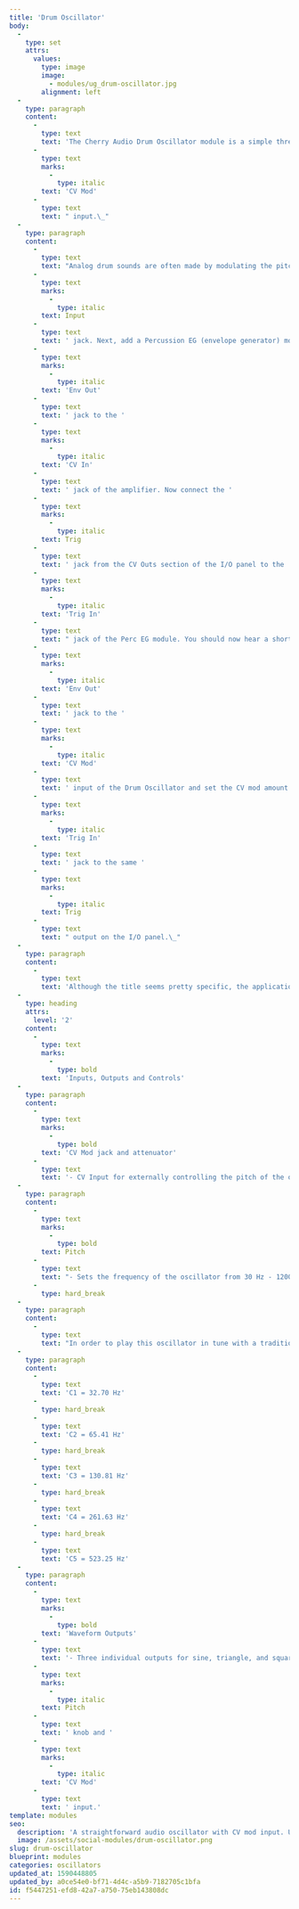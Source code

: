 ```yaml
---
title: 'Drum Oscillator'
body:
  -
    type: set
    attrs:
      values:
        type: image
        image:
          - modules/ug_drum-oscillator.jpg
        alignment: left
  -
    type: paragraph
    content:
      -
        type: text
        text: 'The Cherry Audio Drum Oscillator module is a simple three-waveform oscillator made especially for creating vintage analog-style drum sounds. The pitch of the oscillator can be tuned from 30 Hz - 1200 Hz and can be modulated via its '
      -
        type: text
        marks:
          -
            type: italic
        text: 'CV Mod'
      -
        type: text
        text: " input.\_"
  -
    type: paragraph
    content:
      -
        type: text
        text: "Analog drum sounds are often made by modulating the pitch of an oscillator with a short envelope to mimic the \"smack\" of a drum. To create a simple kick sound, first set the pitch knob to a frequency around 60 Hz. Then patch the sine-wave output to an Amplifier module's\_"
      -
        type: text
        marks:
          -
            type: italic
        text: Input
      -
        type: text
        text: ' jack. Next, add a Percussion EG (envelope generator) module and patch its '
      -
        type: text
        marks:
          -
            type: italic
        text: 'Env Out'
      -
        type: text
        text: ' jack to the '
      -
        type: text
        marks:
          -
            type: italic
        text: 'CV In'
      -
        type: text
        text: ' jack of the amplifier. Now connect the '
      -
        type: text
        marks:
          -
            type: italic
        text: Trig
      -
        type: text
        text: ' jack from the CV Outs section of the I/O panel to the '
      -
        type: text
        marks:
          -
            type: italic
        text: 'Trig In'
      -
        type: text
        text: " jack of the Perc EG module. You should now hear a short tone when a key is pressed. Adjust the decay settings until you like the length of the drum. Now add a second Perc EG module that will be used to create a pitch envelope. Patch the\_"
      -
        type: text
        marks:
          -
            type: italic
        text: 'Env Out'
      -
        type: text
        text: ' jack to the '
      -
        type: text
        marks:
          -
            type: italic
        text: 'CV Mod'
      -
        type: text
        text: ' input of the Drum Oscillator and set the CV mod amount to about 75%. Finally, connect the '
      -
        type: text
        marks:
          -
            type: italic
        text: 'Trig In'
      -
        type: text
        text: ' jack to the same '
      -
        type: text
        marks:
          -
            type: italic
        text: Trig
      -
        type: text
        text: " output on the I/O panel.\_"
  -
    type: paragraph
    content:
      -
        type: text
        text: 'Although the title seems pretty specific, the applications for this oscillator go far beyond creating drum sounds! Try using one of the waveform outputs as a ring modulation input or use several instances as “operators” in an FM synthesis patch.'
  -
    type: heading
    attrs:
      level: '2'
    content:
      -
        type: text
        marks:
          -
            type: bold
        text: 'Inputs, Outputs and Controls'
  -
    type: paragraph
    content:
      -
        type: text
        marks:
          -
            type: bold
        text: 'CV Mod jack and attenuator'
      -
        type: text
        text: '- CV Input for externally controlling the pitch of the oscillator. When the CV Mod amount is at 100% the oscillator’s pitch will be mapped across a keyboard at 1V/Oct like a typical Keyb CV input.'
  -
    type: paragraph
    content:
      -
        type: text
        marks:
          -
            type: bold
        text: Pitch
      -
        type: text
        text: "- Sets the frequency of the oscillator from 30 Hz - 1200 Hz.\_"
      -
        type: hard_break
  -
    type: paragraph
    content:
      -
        type: text
        text: "In order to play this oscillator in tune with a traditional oscillator, the pitch needs to be set to a frequency that is equal to one of the octaves of the note C.\_"
  -
    type: paragraph
    content:
      -
        type: text
        text: 'C1 = 32.70 Hz'
      -
        type: hard_break
      -
        type: text
        text: 'C2 = 65.41 Hz'
      -
        type: hard_break
      -
        type: text
        text: 'C3 = 130.81 Hz'
      -
        type: hard_break
      -
        type: text
        text: 'C4 = 261.63 Hz'
      -
        type: hard_break
      -
        type: text
        text: 'C5 = 523.25 Hz'
  -
    type: paragraph
    content:
      -
        type: text
        marks:
          -
            type: bold
        text: 'Waveform Outputs'
      -
        type: text
        text: '- Three individual outputs for sine, triangle, and square waveform oscillators. These can be used simultaneously in any combination and are all effected by the '
      -
        type: text
        marks:
          -
            type: italic
        text: Pitch
      -
        type: text
        text: ' knob and '
      -
        type: text
        marks:
          -
            type: italic
        text: 'CV Mod'
      -
        type: text
        text: ' input.'
template: modules
seo:
  description: 'A straightforward audio oscillator with CV mod input. Usable in any application, but particularly handy for creating vintage analog drums.'
  image: /assets/social-modules/drum-oscillator.png
slug: drum-oscillator
blueprint: modules
categories: oscillators
updated_at: 1590448805
updated_by: a0ce54e0-bf71-4d4c-a5b9-7182705c1bfa
id: f5447251-efd8-42a7-a750-75eb143808dc
---
```

